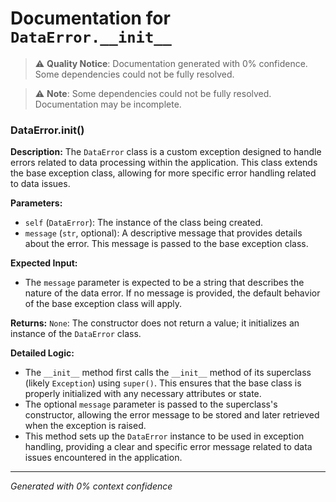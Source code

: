 # Documentation for `DataError.__init__`

> ⚠️ **Quality Notice**: Documentation generated with 0% confidence. Some dependencies could not be fully resolved.


> ⚠️ **Note**: Some dependencies could not be fully resolved. Documentation may be incomplete.
### DataError.__init__()

**Description:**
The `DataError` class is a custom exception designed to handle errors related to data processing within the application. This class extends the base exception class, allowing for more specific error handling related to data issues.

**Parameters:**
- `self` (`DataError`): The instance of the class being created.
- `message` (`str`, optional): A descriptive message that provides details about the error. This message is passed to the base exception class.

**Expected Input:**
- The `message` parameter is expected to be a string that describes the nature of the data error. If no message is provided, the default behavior of the base exception class will apply.

**Returns:**
`None`: The constructor does not return a value; it initializes an instance of the `DataError` class.

**Detailed Logic:**
- The `__init__` method first calls the `__init__` method of its superclass (likely `Exception`) using `super()`. This ensures that the base class is properly initialized with any necessary attributes or state.
- The optional `message` parameter is passed to the superclass's constructor, allowing the error message to be stored and later retrieved when the exception is raised.
- This method sets up the `DataError` instance to be used in exception handling, providing a clear and specific error message related to data issues encountered in the application.

---
*Generated with 0% context confidence*
